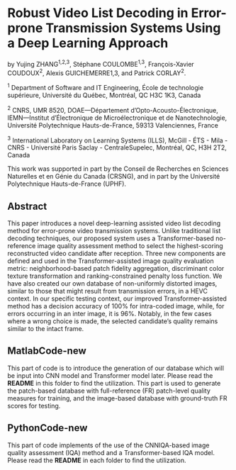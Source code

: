 # Robust Video List Decoding in Error-prone Transmission Systems Using a Deep Learning Approach
by Yujing ZHANG<sup>1,2,3</sup>, Stéphane COULOMBE<sup>1,3</sup>, François-Xavier COUDOUX<sup>2</sup>, Alexis GUICHEMERRE1,3, and Patrick CORLAY<sup>2</sup>.

<sup>1</sup> Department of Software and IT Engineering, École de technologie supérieure, Université du Québec, Montréal, QC H3C 1K3, Canada

<sup>2</sup> CNRS, UMR 8520, DOAE—Département d’Opto-Acousto-Électronique, IEMN—Institut d’Électronique de Microélectronique et de Nanotechnologie, Université Polytechnique Hauts-de-France, 59313 Valenciennes, France

<sup>3</sup> International Laboratory on Learning Systems (ILLS), McGill - ÉTS - Mila - CNRS - Université Paris Saclay - CentraleSupelec, Montréal, QC, H3H 2T2, Canada

This work was supported in part by the Conseil de Recherches en Sciences Naturelles et en Génie du Canada (CRSNG), and in part by the Université Polytechnique Hauts-de-France (UPHF).

## Abstract
This paper introduces a novel deep-learning assisted video list decoding method for error-prone video transmission systems. Unlike traditional list decoding techniques, our proposed system uses a Transformer-based no-reference image quality assessment method to select the highest-scoring reconstructed video candidate after reception. Three new components are defined and used in the Transformer-assisted image quality evaluation metric: neighborhood-based patch fidelity aggregation, discriminant color texture transformation and ranking-constrained penalty loss function. We have also created our own database of non-uniformly distorted images, similar to those that might result from transmission errors, in a HEVC context. In our specific testing context, our improved Transformer-assisted method has a decision accuracy of 100% for intra-coded image, while, for errors occurring in an inter image, it is 96%. Notably, in the few cases where a wrong choice is made, the selected candidate’s quality remains similar to the intact frame.


## MatlabCode-new
This part of code is to introduce the generation of our database which will be input into CNN model and Transformer model later. Please read the **README** in this folder to find the utilization. This part is used to generate the patch-based database with full-reference (FR) patch-level quality measures for training, and the image-based database with ground-truth FR scores for testing.

## PythonCode-new
This part of code implements of the use of the CNNIQA-based image quality assessment (IQA) method and a Transformer-based IQA model. Please read the **README** in each folder to find the utilization. 


